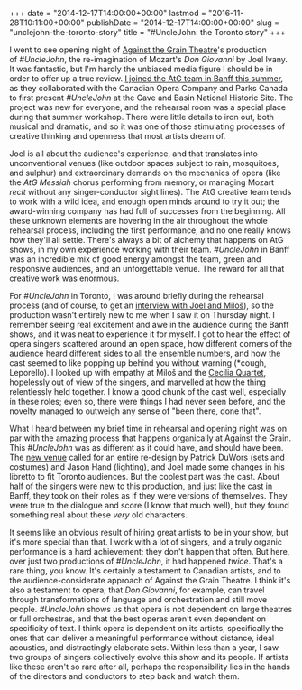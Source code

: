 +++
date = "2014-12-17T14:00:00+00:00"
lastmod = "2016-11-28T10:11:00+00:00"
publishDate = "2014-12-17T14:00:00+00:00"
slug = "unclejohn-the-toronto-story"
title = "#UncleJohn: the Toronto story"
+++


I went to see opening night of <a href="http://againstthegraintheatre.com/" target="_blank">Against the Grain Theatre</a>'s production of&nbsp;<em>#UncleJohn</em>, the re-imagination of Mozart's&nbsp;<em>Don Giovanni</em>&nbsp;by Joel Ivany. It was fantastic, but I'm hardly the unbiased media figure I should be in order to offer up a true review. <a href="http://atg.schmopera.com/" target="_blank">I joined the AtG team in Banff this summer</a>, as they collaborated with the Canadian Opera Company and Parks Canada to first present <em>#UncleJohn&nbsp;</em>at the Cave and Basin National Historic Site. The project was new for everyone, and the rehearsal room was a special place during that summer workshop. There were little details to iron out, both musical and dramatic, and so it was one of those stimulating processes of creative thinking and openness that most artists dream of.<p></p><p>Joel is all about the audience's experience, and that translates into unconventional venues&nbsp;(like outdoor spaces subject to rain, mosquitoes, and sulphur) and extraordinary&nbsp;demands on the mechanics of opera (like the&nbsp;<em>AtG Messiah</em> chorus performing from memory, or managing&nbsp;Mozart <em>recit</em>&nbsp;without any singer-conductor sight lines). The AtG creative team tends to work with&nbsp;a wild idea, and enough open minds around to try it out;&nbsp;the award-winning company&nbsp;has had full of successes from the beginning. All these unknown elements are hovering in the air throughout the whole rehearsal process, including the first performance, and no one really knows how they'll all settle.&nbsp;There's always a bit of alchemy that happens on AtG shows, in my own experience working with their team.&nbsp;<em>#UncleJohn</em> in Banff was an incredible mix of good energy amongst the team, green and responsive audiences, and an unforgettable venue. The reward for all that creative work was enormous.</p><p><span data-sc-tag="[caption id=&quot;attachment_2320&quot; align=&quot;aligncenter&quot; width=&quot;1498&quot;][/caption]" class="sc-node sc-node-caption"></span></p><p>For <em>#UncleJohn</em>&nbsp;in Toronto, I was around briefly during the rehearsal process (and of course, to get an <a href="/unclejohn-in-toronto/" target="_blank">interview with Joel and&nbsp;Miloš</a>), so the production wasn't entirely new to me when I saw it on Thursday night.&nbsp;I remember seeing real excitement and awe in the audience during the Banff shows, and it was neat to experience it for myself. I got to hear the effect of opera singers scattered around an open space,&nbsp;how different corners of the audience heard different sides to all the ensemble numbers, and how the cast seemed to like popping up behind you without warning (*cough, Leporello). I looked up with empathy at&nbsp;Miloš and the <a href="http://againstthegraintheatre.com/artists/542c0d5d0082a2f920000018" target="_blank">Cecilia Quartet</a>, hopelessly out of view of the singers, and marvelled at how the thing relentlessly held together. I know a good chunk&nbsp;of the cast well, especially in these roles; even so, there were things I had never seen before, and the novelty managed to outweigh any sense of "been there, done that".</p><p>What I heard between my brief time in rehearsal and opening night was on par with the&nbsp;amazing process that happens organically at Against the Grain. This <em>#UncleJohn&nbsp;</em>was as different as it could have, and should have been. The <a href="http://www.thegreathall.ca/" target="_blank">new venue</a>&nbsp;called for an entire re-design by Patrick DuWors (sets and costumes) and Jason Hand (lighting), and Joel made some changes in his libretto to fit Toronto audiences. But the coolest part was the cast. About half of the singers were new to this production, and just like the cast in Banff, they took on their roles&nbsp;as&nbsp;if they were versions of themselves. They were true to the dialogue and score (I know that much well), but they found something real about these <em>very</em> old characters.</p><p><span data-sc-tag="[caption id=&quot;attachment_2323&quot; align=&quot;aligncenter&quot; width=&quot;1500&quot;][/caption]" class="sc-node sc-node-caption"></span></p><p>It seems like an obvious result of hiring great artists to be in your show, but it's more special than that. I work with a lot of singers, and a truly organic performance is a hard achievement; they don't happen that often. But here, over just two productions of&nbsp;<em>#UncleJohn</em>, it had happened&nbsp;<em>twice</em>. That's a rare thing, you know. It's certainly a testament to Canadian artists, and to the audience-considerate approach of Against the Grain Theatre. I think it's also a testament to opera; that&nbsp;<em>Don Giovanni</em>, for example, can travel through transformations of language and orchestration and still move people.&nbsp;<em>#UncleJohn</em> shows us that opera is not dependent on large theatres or full orchestras, and that the best operas aren't even dependent on specificity of text.&nbsp;I think opera is dependent on its artists, specifically the ones that can deliver a meaningful performance without distance, ideal acoustics, and distractingly elaborate sets. Within less than a year, I saw two groups of singers&nbsp;collectively evolve this show and its people.&nbsp;If artists like these aren't so rare after all, perhaps the responsibility lies in the hands of the directors and conductors to step back and watch them.</p>
